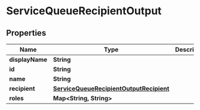 

# ServiceQueueRecipientOutput

## Properties

Name | Type | Description | Notes
------------ | ------------- | ------------- | -------------
**displayName** | **String** |  |  [optional]
**id** | **String** |  |  [optional]
**name** | **String** |  |  [optional]
**recipient** | [**ServiceQueueRecipientOutputRecipient**](ServiceQueueRecipientOutputRecipient.md) |  |  [optional]
**roles** | **Map&lt;String, String&gt;** |  |  [optional]




